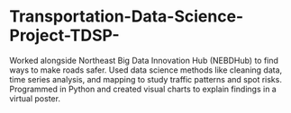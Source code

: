 # Transportation-Data-Science-Project-TDSP-
Worked alongside Northeast Big Data Innovation Hub (NEBDHub) to find ways to make roads safer. Used data science methods like cleaning data, time series analysis, and mapping to study traffic patterns and spot risks. Programmed in Python and created visual charts to explain findings in a virtual poster.
